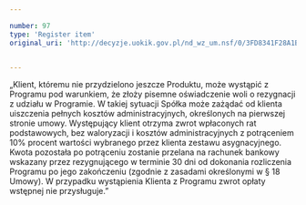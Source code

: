 ```yaml
---

number: 97
type: 'Register item'
original_uri: 'http://decyzje.uokik.gov.pl/nd_wz_um.nsf/0/3FD8341F28A1BCB3C12572DD0032940D?OpenDocument'


---
```


„Klient, któremu nie przydzielono jeszcze Produktu, może wystąpić z Programu pod warunkiem, że złoży pisemne oświadczenie woli o rezygnacji z udziału w Programie. W takiej sytuacji Spółka może zażądać od klienta uiszczenia pełnych kosztów administracyjnych, określonych na pierwszej stronie umowy.  Występujący klient otrzyma zwrot wpłaconych rat podstawowych, bez waloryzacji i kosztów administracyjnych z potrąceniem 10% procent wartości wybranego przez klienta zestawu asygnacyjnego. Kwota pozostała po potrąceniu zostanie przelana na rachunek bankowy wskazany przez rezygnującego w terminie 30 dni od dokonania rozliczenia Programu po jego zakończeniu (zgodnie z zasadami określonymi w § 18 Umowy). W przypadku wystąpienia Klienta z Programu zwrot opłaty wstępnej nie przysługuje.”
